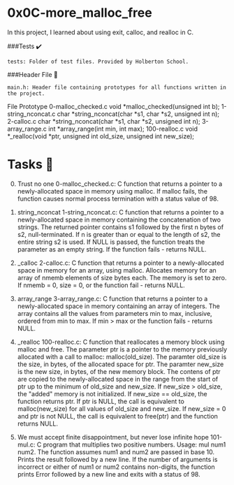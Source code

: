 # 0x0C-more_malloc_free
In this project,  I learned about using exit, calloc, and realloc in C.

###Tests ✔️

    tests: Folder of test files. Provided by Holberton School.

###Header File 📁

    main.h: Header file containing prototypes for all functions written in the project.

File 	Prototype
0-malloc_checked.c 	void *malloc_checked(unsigned int b);
1-string_nconcat.c 	char *string_nconcat(char *s1, char *s2, unsigned int n);
2-calloc.c 	char *string_nconcat(char *s1, char *s2, unsigned int n);
3-array_range.c 	int *array_range(int min, int max);
100-realloc.c 	void *_realloc(void *ptr, unsigned int old_size, unsigned int new_size);

# Tasks 📃

0. Trust no one
        0-malloc_checked.c: C function that returns a pointer to a newly-allocated space in memory using malloc.
            If malloc fails, the function causes normal process termination with a status value of 98.

1. string_nconcat
        1-string_nconcat.c: C function that returns a pointer to a newly-allocated space in memory containing the concatenation of two strings.
            The returned pointer contains s1 followed by the first n bytes of s2, null-terminated.
            If n is greater than or equal to the length of s2, the entire string s2 is used.
            If NULL is passed, the function treats the parameter as an empty string.
            If the function fails - returns NULL.

2. _calloc
        2-calloc.c: C function that returns a pointer to a newly-allocated space in memory for an array, using malloc.
            Allocates memory for an array of nmemb elements of size bytes each.
            The memory is set to zero.
            If nmemb = 0, size = 0, or the function fail - returns NULL.

3. array_range
        3-array_range.c: C function that returns a pointer to a newly-allocated space in memory containing an array of integers.
            The array contains all the values from parameters min to max, inclusive, ordered from min to max.
            If min > max or the function fails - returns NULL.

4. _realloc
        100-realloc.c: C function that reallocates a memory block using malloc and free.
            The parameter ptr is a pointer to the memory previously allocated with a call to malloc: malloc(old_size).
            The paramter old_size is the size, in bytes, of the allocated space for ptr.
            The paramter new_size is the new size, in bytes, of the new memory block.
            The contens of ptr are copied to the newly-allocated space in the range from the start of ptr up to the minimum of old_size and new_size.
            If new_size > old_size, the "added" memory is not initialized.
            If new_size == old_size, the function returns ptr.
            If ptr is NULL, the call is equivalent to malloc(new_size) for all values of old_size and new_size.
            If new_size = 0 and ptr is not NULL, the call is equivalent to free(ptr) and the function returns NULL.

5. We must accept finite disappointment, but never lose infinite hope
        101-mul.c: C program that multiplies two positive numbers.
            Usage: mul num1 num2.
            The function assumes num1 and num2 are passed in base 10.
            Prints the result followed by a new line.
            If the number of arguments is incorrect or either of num1 or num2 contains non-digits, the function prints Error followed by a new line and exits with a status of 98.

